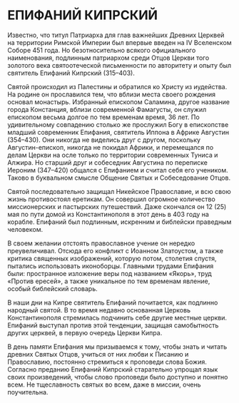 # ЕПИФАНИЙ КИПРСКИЙ

Известно, что титул Патриарха для глав важнейших Древних Церквей на территории Римской Империи был впервые введен на IV Вселенском Соборе 451 года. Но безотносительно всякого официального наименования, подлинным патриархом среди Отцов Церкви того золотого века святоотеческой письменности по авторитету и опыту был святитель Епифаний Кипрский (315–403).

Святой происходил из Палестины и обратился ко Христу из иудейства. На родине он прославился тем, что вблизи места своего рождения основал монастырь. Избранный епископом Саламина, другое название города Констанция, вблизи современной Фамагусты, он служил епископом весьма долгое по тем временам время, 36 лет. По удивительному совпадению столько же прослужил Богу в епископстве младший современник Епифания, святитель Иппона в Африке Августин (354–430). Они никогда не виделись друг с другом, поскольку Августин-епископ, никогда не покидал Африки, и перемещался по делам Церкви на осле только по территории современных Туниса и Алжира. Но старший друг и собеседник Августина по переписке Иероним (347–420) общался с Епифанием и считал себя его учеником. Таково в буквальном смысле Общение Святых и Собеседование Отцов.

Святой последовательно защищал Никейское Православие, и всю свою жизнь противостоял еретикам. Он совершил огромное количество миссионерских и пастырских путешествий. Даже скончался он 12 (25) мая по пути домой из Константинополя в этот день в 403 году на корабле. Епифаний был подлинным, искренним и библейски праведным человеком.

В своем желании отстоять православное учение он нередко преувеличивал. Отсюда его конфликт с Иоанном Златоустом, а также критика священных изображений, которую потом, столетия спустя, пытались использовать иконоборцы. Главными трудами Епифания были: пространное изложение веры под названием «Якорь», труд «Против ересей», а также уникальное по тем временам явление, особый библейский словарь.

В наши дни на Кипре святитель Епифаний почитается, как подлинно народный святой. В то время недавно основанная Церковь Константинополя стремилась подчинить себе другие местные церкви. Епифаний выступал против этой тенденции, защищая самобытность других церквей, в первую очередь Церкви Кипра.

В день памяти Епифания мы призываемся к тому, чтобы знать и читать древних Святых Отцов, учиться от них любви к Писанию и Православию, постоянно стремиться к проповеди слова Божия. Согласно преданию Епифаний Кипрский старательно упрощал язык своих произведений, чтобы слово проповеди было доступно и понятно всем. Не тщеславность святых во всем, даже в миссии, очень поучительна.
